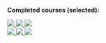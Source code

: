 
<!---
Anna-portfolio/Anna-portfolio is a ✨ special ✨ repository because its `README.md` (this file) appears on your GitHub profile.
You can click the Preview link to take a look at your changes.
--->

<b>Completed courses (selected):</b></br>
<div class="badges">
<a href='https://skillsoft.digitalbadges.skillsoft.com/b508f1dd-9d60-44fc-ba8f-1cc5e46ab2e2'>
<img src='https://api.accredible.com/v1/frontend/credential_website_embed_image/badge/40800037'>
</a>
<a href='https://skillsoft.digitalbadges.skillsoft.com/23ff6ca1-994e-49c5-b7c3-577d530adf71'>
<img src='https://api.accredible.com/v1/frontend/credential_website_embed_image/badge/40975035'>
</a>
<a href='https://skillsoft.digitalbadges.skillsoft.com/c7dced0f-0254-4273-a196-e3454651be5f'>
<img src='https://api.accredible.com/v1/frontend/credential_website_embed_image/badge/38449288'>
</a>
<br>
<a href='https://skillsoft.digitalbadges.skillsoft.com/ad235dca-798a-4b9d-b606-1e48be3768db'>
<img src='https://api.accredible.com/v1/frontend/credential_website_embed_image/badge/40685449'>
</a>
<a href='https://skillsoft.digitalbadges.skillsoft.com/31626bef-c731-42ff-9b3a-a5e1e1e63eea'>
<img src='https://api.accredible.com/v1/frontend/credential_website_embed_image/badge/41123825'>
</a>
<a href='https://skillsoft.digitalbadges.skillsoft.com/29cce721-18c5-4f9f-870f-ac0ffd38bd80'>
<img 
src='https://api.accredible.com/v1/frontend/credential_website_embed_image/badge/40630522'>
</a>
</div>
